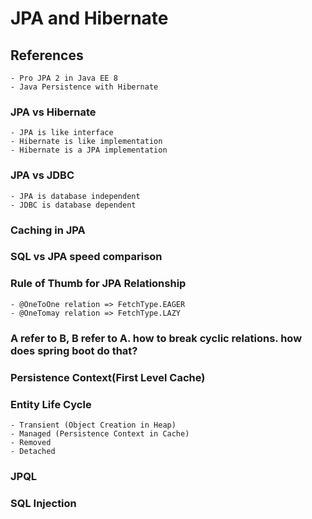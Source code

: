 # JPA and Hibernate

## References

    - Pro JPA 2 in Java EE 8
    - Java Persistence with Hibernate

### JPA vs Hibernate

    - JPA is like interface
    - Hibernate is like implementation 
    - Hibernate is a JPA implementation


### JPA vs JDBC

    - JPA is database independent
    - JDBC is database dependent


### Caching in JPA

### SQL vs JPA speed comparison

### Rule of Thumb for JPA Relationship

    - @OneToOne relation => FetchType.EAGER
    - @OneTomay relation => FetchType.LAZY


### A refer to B, B refer to A. how to break cyclic relations. how does spring boot do that?

### Persistence Context(First Level Cache)

### Entity Life Cycle

    - Transient (Object Creation in Heap)
    - Managed (Persistence Context in Cache)
    - Removed
    - Detached

### JPQL

### SQL Injection